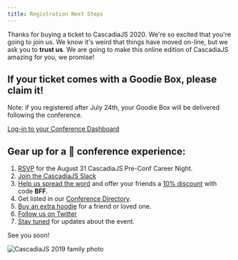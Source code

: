 ```yaml
---
title: Registration Next Steps
---
```

Thanks for buying a ticket to CascadiaJS 2020. We're so excited that you're going to join us. We know it's weird that things have moved on-line, but we ask you to **trust us**. We are going to make this online edition of CascadiaJS amazing for you, we promise!

## If your ticket comes with a Goodie Box, please claim it!

Note: if you registered after July 24th, your Goodie Box will be delivered following the conference.

<div class="cta"><a href="/home">Log-in to your Conference Dashboard</a></div>

## Gear up for a 💯 conference experience:

1. [RSVP](${CAREER_NIGHT_URL}) for the August 31 CascadiaJS Pre-Conf Career Night.
1. [Join the CascadiaJS Slack](${SLACK_JOIN_URL})
1. [Help us spread the word](https://2020.cascadiajs.com/email-templates#friend-or-colleague-email) and offer your friends a [10% discount](https://ti.to/event-loop/cascadiajs-2020/discount/BFF) with code **BFF**.
1. Get listed in our [Conference Directory](/directory).
1. [Buy an extra hoodie](https://stores.kotisdesign.com/cascadiajshoodie/products) for a friend or loved one.
1. [Follow us on Twitter](https://twitter.com/CascadiaJS)
1. [Stay tuned](http://eepurl.com/dPmCkT) for updates about the event.

See you soon!

![CascadiaJS 2019 family photo](/images/cjs19-family.jpg)
